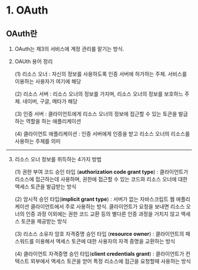 # 1. OAuth

## OAuth란

1. OAuth는 제3의 서비스에 계정 관리를 맡기는 방식. 
2. OAUth 용어 정리

    (1) 리소스 오너 : 자신의 정보를 사용하도록 인증 서버에 허가하는 주체. 서비스를 이용하는 사용자가 여기에 해당    
    
    (2) 리소스 서버 : 리소스 오너의 정보를 가지며, 리소스 오너의 정보를 보호하느 주체. 네이버, 구글, 메타가 해당
    
    (3) 인증 서버 : 클라이언트에게 리소스 오너의 정보에 접근할 수 있는 토큰을 발급하는 역할을 하는 애플리케이션
    
    (4) 클라이언트 애플리케이션 : 인증 서버에게 인증을 받고 리소스 오너의 리소스를 사용하는 주체를 의미
   


------- 
3. 리소스 오너 정보를 취득하는 4가지 방법

    (1) 권한 부여 코드 승인 타입 (**authorization code grant type**) : 클라이언트가 리소스에 접근하는데 사용하며, 권한에 접근할 수 있는 코드와 리소스 오너에 대한
    액세스 토큰을 발급받는 방식     
    
    (2) 암시적 승인 타입(**implicit grant type**) : 서버가 없는 자바스크립트 웹 애플리케이션 클라이언트에서 주로 사용하는 방식. 클라이언트가 요청을 보내면 리소스 오너의
    인증 과정 이외에는 권한 코드 교환 등의 별다른 인증 과정을 거치지 않고 액세스 토큰을 제공받는 방식
    
    (3) 리소스 소유자 암호 자격증명 승인 타입 (**resource owner**) : 클라이언트의 패스워드를 이용해서 액세스 토큰에 대한 사용자의 자격 증명을 교환하는 방식
    
    (4) 클라이언트 자격증명 승인 타입(**client credentials grant**) : 클라이언트가 컨텍스트 외부에서 액세스 토큰을 얻어 특정 리소스에 접근을 요청할때
    사용하는 방식
    